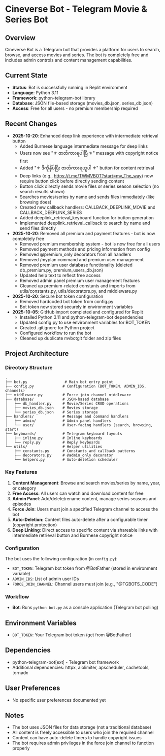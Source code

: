 # Cineverse Bot - Telegram Movie & Series Bot

## Overview
Cineverse Bot is a Telegram bot that provides a platform for users to search, browse, and access movies and series. The bot is completely free and includes admin controls and content management capabilities.

## Current State
- **Status**: Bot is successfully running in Replit environment
- **Language**: Python 3.11
- **Framework**: python-telegram-bot library
- **Database**: JSON file-based storage (movies_db.json, series_db.json)
- **Access**: Free for all users - no premium membership required

## Recent Changes
- **2025-10-20**: Enhanced deep link experience with intermediate retrieval button
  - Added Burmese language intermediate message for deep links
  - Users now see "⚜️ ဇာတ်ကားရပါပြီ ⚜️" message with copyright notice first
  - Added "⚜️ ဒီကိုနှိပ်ပြီး ဇာတ်ကားရယူပါ ⚜️" button for content retrieval
  - Deep links (e.g., https://t.me/TWMVBOT?start=mv_The_way) now require button click before directly sending content
  - Button click directly sends movie files or series season selection (no search results shown)
  - Searches movies/series by name and sends files immediately (like browsing does)
  - Created new callback handlers: CALLBACK_DEEPLINK_MOVIE and CALLBACK_DEEPLINK_SERIES
  - Added deeplink_retrieval_keyboard function for button generation
  - Implemented deeplink_retrieval_callback to search by name and send files directly
- **2025-10-20**: Removed all premium and payment features - bot is now completely free
  - Removed premium membership system - bot is now free for all users
  - Removed payment methods and pricing information from config
  - Removed @premium_only decorators from all handlers
  - Removed /myplan command and premium user management
  - Removed premium user database functionality (deleted db_premium.py, premium_users_db.json)
  - Updated help text to reflect free access
  - Removed admin panel premium user management features
  - Cleaned up premium-related constants and imports from utils/constants.py, utils/decorators.py, and middleware.py
- **2025-10-20**: Secure bot token configuration
  - Removed hardcoded bot token from config.py
  - Bot token now stored securely in environment variables
- **2025-10-05**: GitHub import completed and configured for Replit
  - Installed Python 3.11 and python-telegram-bot dependencies
  - Updated config.py to use environment variables for BOT_TOKEN
  - Created .gitignore for Python project
  - Configured workflow to run the bot
  - Cleaned up duplicate mvbotgit folder and zip files

## Project Architecture

### Directory Structure
```
.
├── bot.py                 # Main bot entry point
├── config.py             # Configuration (BOT_TOKEN, ADMIN_IDS, channels)
├── middleware.py         # Force join channel middleware
├── database/             # JSON-based database
│   ├── db_handler.py     # Movie/Series CRUD operations
│   ├── movies_db.json    # Movies storage
│   └── series_db.json    # Series storage
├── handlers/             # Message and command handlers
│   ├── admin/            # Admin panel handlers
│   └── user/             # User-facing handlers (search, browsing, start)
├── keyboards/            # Telegram keyboard layouts
│   ├── inline.py         # Inline keyboards
│   └── reply.py          # Reply keyboards
└── utils/                # Helper utilities
    ├── constants.py      # Constants and callback patterns
    ├── decorators.py     # @admin_only decorator
    └── helpers.py        # Auto-deletion scheduler
```

### Key Features
1. **Content Management**: Browse and search movies/series by name, year, or category
2. **Free Access**: All users can watch and download content for free
3. **Admin Panel**: Add/delete/rename content, manage series seasons and episodes
4. **Force Join**: Users must join a specified Telegram channel to access the bot
5. **Auto-Deletion**: Content files auto-delete after a configurable timer (copyright protection)
6. **Deep Linking**: Direct access to specific content via shareable links with intermediate retrieval button and Burmese copyright notice

### Configuration
The bot uses the following configuration (in `config.py`):
- `BOT_TOKEN`: Telegram bot token from @BotFather (stored in environment variable)
- `ADMIN_IDS`: List of admin user IDs
- `FORCE_JOIN_CHANNEL`: Channel users must join (e.g., "@TGBOTS_CODE")

### Workflow
- **Bot**: Runs `python bot.py` as a console application (Telegram bot polling)

## Environment Variables
- `BOT_TOKEN`: Your Telegram bot token (get from @BotFather)

## Dependencies
- python-telegram-bot[ext] - Telegram bot framework
- Additional dependencies: httpx, aiolimiter, apscheduler, cachetools, tornado

## User Preferences
- No specific user preferences documented yet

## Notes
- The bot uses JSON files for data storage (not a traditional database)
- All content is freely accessible to users who join the required channel
- Content can have auto-delete timers to handle copyright issues
- The bot requires admin privileges in the force join channel to function properly

